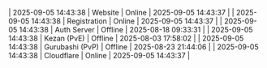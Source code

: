 | 2025-09-05 14:43:38 | Website | Online | 2025-09-05 14:43:37 |
| 2025-09-05 14:43:38 | Registration | Online | 2025-09-05 14:43:37 |
| 2025-09-05 14:43:38 | Auth Server | Offline | 2025-08-18 09:33:31 |
| 2025-09-05 14:43:38 | Kezan (PvE) | Offline | 2025-08-03 17:58:02 |
| 2025-09-05 14:43:38 | Gurubashi (PvP) | Offline | 2025-08-23 21:44:06 |
| 2025-09-05 14:43:38 | Cloudflare | Online | 2025-09-05 14:43:37 |
